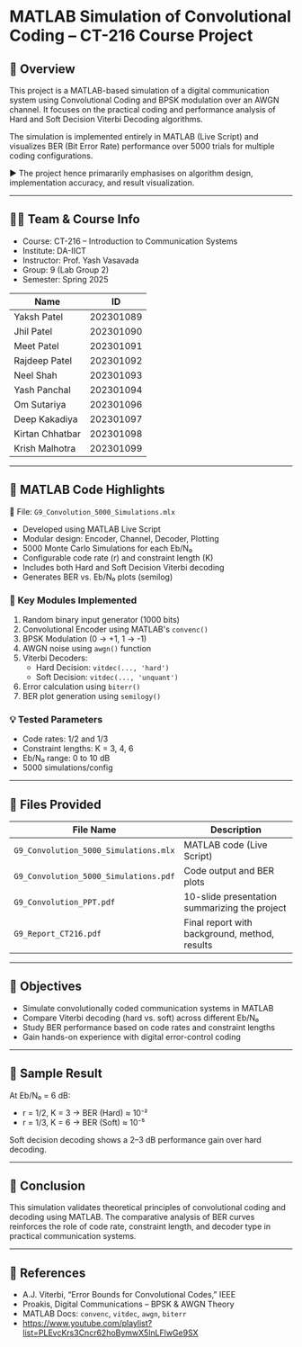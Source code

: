 # MATLAB Simulation of Convolutional Coding – CT-216 Course Project

## 🧠 Overview

This project is a MATLAB-based simulation of a digital communication system using Convolutional Coding and BPSK modulation over an AWGN channel. It focuses on the practical coding and performance analysis of Hard and Soft Decision Viterbi Decoding algorithms.

The simulation is implemented entirely in MATLAB (Live Script) and visualizes BER (Bit Error Rate) performance over 5000 trials for multiple coding configurations.

▶️ The project hence primararily emphasises on algorithm design, implementation accuracy, and result visualization.

---

## 👨‍💻 Team & Course Info

- Course: CT-216 – Introduction to Communication Systems  
- Institute: DA-IICT  
- Instructor: Prof. Yash Vasavada  
- Group: 9 (Lab Group 2)  
- Semester: Spring 2025

| Name           | ID         |
|----------------|------------|
| Yaksh Patel    | 202301089  |
| Jhil Patel     | 202301090  |
| Meet Patel     | 202301091  |
| Rajdeep Patel  | 202301092  |
| Neel Shah      | 202301093  |
| Yash Panchal   | 202301094  |
| Om Sutariya    | 202301096  |
| Deep Kakadiya  | 202301097  |
| Kirtan Chhatbar| 202301098  |
| Krish Malhotra | 202301099  |

---

## 🧰 MATLAB Code Highlights

📂 File: `G9_Convolution_5000_Simulations.mlx`

- Developed using MATLAB Live Script
- Modular design: Encoder, Channel, Decoder, Plotting
- 5000 Monte Carlo Simulations for each Eb/N₀
- Configurable code rate (r) and constraint length (K)
- Includes both Hard and Soft Decision Viterbi decoding
- Generates BER vs. Eb/N₀ plots (semilog)

### 🧩 Key Modules Implemented

1. Random binary input generator (1000 bits)
2. Convolutional Encoder using MATLAB's `convenc()`
3. BPSK Modulation (0 → +1, 1 → -1)
4. AWGN noise using `awgn()` function
5. Viterbi Decoders:
   - Hard Decision: `vitdec(..., 'hard')`
   - Soft Decision: `vitdec(..., 'unquant')`
6. Error calculation using `biterr()`
7. BER plot generation using `semilogy()`

### 💡 Tested Parameters

- Code rates: 1/2 and 1/3
- Constraint lengths: K = 3, 4, 6
- Eb/N₀ range: 0 to 10 dB
- 5000 simulations/config

---

## 📁 Files Provided

| File Name                          | Description                                       |
|-----------------------------------|---------------------------------------------------|
| `G9_Convolution_5000_Simulations.mlx` | MATLAB code (Live Script)                        |
| `G9_Convolution_5000_Simulations.pdf`| Code output and BER plots                        |
| `G9_Convolution_PPT.pdf`          | 10-slide presentation summarizing the project     |
| `G9_Report_CT216.pdf`             | Final report with background, method, results     |

---

## 🎯 Objectives

- Simulate convolutionally coded communication systems in MATLAB
- Compare Viterbi decoding (hard vs. soft) across different Eb/N₀
- Study BER performance based on code rates and constraint lengths
- Gain hands-on experience with digital error-control coding

---

## 🚀 Sample Result

At Eb/N₀ = 6 dB:
- r = 1/2, K = 3 → BER (Hard) ≈ 10⁻²
- r = 1/3, K = 6 → BER (Soft) ≈ 10⁻⁵

Soft decision decoding shows a 2–3 dB performance gain over hard decoding.

---

## 📌 Conclusion

This simulation validates theoretical principles of convolutional coding and decoding using MATLAB. The comparative analysis of BER curves reinforces the role of code rate, constraint length, and decoder type in practical communication systems.

---

## 🔗 References

- A.J. Viterbi, “Error Bounds for Convolutional Codes,” IEEE
- Proakis, Digital Communications – BPSK & AWGN Theory
- MATLAB Docs: `convenc`, `vitdec`, `awgn`, `biterr`
- https://www.youtube.com/playlist?list=PLEvcKrs3Cncr62hoBymwX5lnLFlwGe9SX
